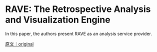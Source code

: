 
# RAVE: The Retrospective Analysis and Visualization Engine

In this paper, the authors present RAVE as an analysis service provider.

[原文｜original](https://insights.sei.cmu.edu/library/rave-the-retrospective-analysis-and-visualization-engine/)
        